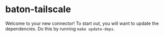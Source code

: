 # baton-tailscale
Welcome to your new connector! To start out, you will want to update the dependencies.
Do this by running `make update-deps`.